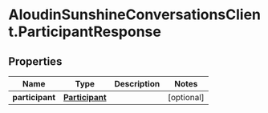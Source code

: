 # AloudinSunshineConversationsClient.ParticipantResponse

## Properties

Name | Type | Description | Notes
------------ | ------------- | ------------- | -------------
**participant** | [**Participant**](Participant.md) |  | [optional] 


